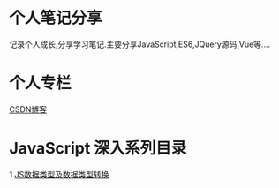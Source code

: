 # 个人笔记分享
记录个人成长,分享学习笔记.主要分享JavaScript,ES6,JQuery源码,Vue等....

# 个人专栏
[CSDN博客](https://blog.csdn.net/zc639143029)

# JavaScript 深入系列目录
 1.[JS数据类型及数据类型转换](https://github.com/zc639143029/Blog/issues/1)
